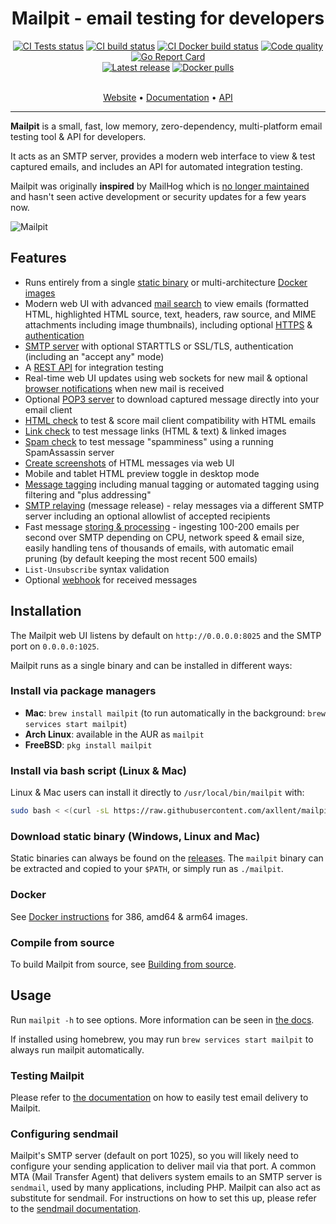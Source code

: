 <h1 align="center">
  Mailpit - email testing for developers
</h1>

<div align="center">
    <a href="https://github.com/axllent/mailpit/actions/workflows/tests.yml"><img src="https://github.com/axllent/mailpit/actions/workflows/tests.yml/badge.svg" alt="CI Tests status"></a>
    <a href="https://github.com/axllent/mailpit/actions/workflows/release-build.yml"><img src="https://github.com/axllent/mailpit/actions/workflows/release-build.yml/badge.svg" alt="CI build status"></a>
    <a href="https://github.com/axllent/mailpit/actions/workflows/build-docker.yml"><img src="https://github.com/axllent/mailpit/actions/workflows/build-docker.yml/badge.svg" alt="CI Docker build status"></a>
    <a href="https://github.com/axllent/mailpit/actions/workflows/codeql-analysis.yml"><img src="https://github.com/axllent/mailpit/actions/workflows/codeql-analysis.yml/badge.svg" alt="Code quality"></a>
    <a href="https://goreportcard.com/report/github.com/axllent/mailpit"><img src="https://goreportcard.com/badge/github.com/axllent/mailpit" alt="Go Report Card"></a>
    <br>
    <a href="https://github.com/axllent/mailpit/releases/latest"><img src="https://img.shields.io/github/v/release/axllent/mailpit.svg" alt="Latest release"></a>
    <a href="https://hub.docker.com/r/axllent/mailpit"><img src="https://img.shields.io/docker/pulls/axllent/mailpit.svg" alt="Docker pulls"></a>
</div>
<br>
<p align="center">
  <a href="https://mailpit.axllent.org">Website</a>  •
  <a href="https://mailpit.axllent.org/docs/">Documentation</a>  •
  <a href="https://mailpit.axllent.org/docs/api-v1/">API</a>
</p>

<hr>

**Mailpit** is a small, fast, low memory, zero-dependency, multi-platform email testing tool & API for developers.

It acts as an SMTP server, provides a modern web interface to view & test captured emails, and includes an API for automated integration testing.

Mailpit was originally **inspired** by MailHog which is [no longer maintained](https://github.com/mailhog/MailHog/issues/442#issuecomment-1493415258) and hasn't seen active development or security updates for a few years now.

![Mailpit](https://raw.githubusercontent.com/axllent/mailpit/develop/server/ui-src/screenshot.png)


## Features

- Runs entirely from a single [static binary](https://mailpit.axllent.org/docs/install/) or multi-architecture [Docker images](https://mailpit.axllent.org/docs/install/docker/)
- Modern web UI with advanced [mail search](https://mailpit.axllent.org/docs/usage/search-filters/) to view emails (formatted HTML, highlighted HTML source, text, headers, raw source, and MIME attachments
including image thumbnails), including optional [HTTPS](https://mailpit.axllent.org/docs/configuration/http/) & [authentication](https://mailpit.axllent.org/docs/configuration/http/)
- [SMTP server](https://mailpit.axllent.org/docs/configuration/smtp/) with optional STARTTLS or SSL/TLS, authentication (including an "accept any" mode)
- A [REST API](https://mailpit.axllent.org/docs/api-v1/) for integration testing
- Real-time web UI updates using web sockets for new mail & optional [browser notifications](https://mailpit.axllent.org/docs/usage/notifications/) when new mail is received
- Optional [POP3 server](https://mailpit.axllent.org/docs/configuration/pop3/) to download captured message directly into your email client
- [HTML check](https://mailpit.axllent.org/docs/usage/html-check/) to test & score mail client compatibility with HTML emails
- [Link check](https://mailpit.axllent.org/docs/usage/link-check/) to test message links (HTML & text) & linked images
- [Spam check](https://mailpit.axllent.org/docs/usage/spamassassin/) to test message "spamminess" using a running SpamAssassin server
- [Create screenshots](https://mailpit.axllent.org/docs/usage/html-screenshots/) of HTML messages via web UI
- Mobile and tablet HTML preview toggle in desktop mode
- [Message tagging](https://mailpit.axllent.org/docs/usage/tagging/) including manual tagging or automated tagging using filtering and "plus addressing"
- [SMTP relaying](https://mailpit.axllent.org/docs/configuration/smtp-relay/) (message release) - relay messages via a different SMTP server including an optional allowlist of accepted recipients
- Fast message [storing & processing](https://mailpit.axllent.org/docs/configuration/email-storage/) - ingesting 100-200 emails per second over SMTP depending on CPU, network speed & email size,
easily handling tens of thousands of emails, with automatic email pruning (by default keeping the most recent 500 emails)
- `List-Unsubscribe` syntax validation
- Optional [webhook](https://mailpit.axllent.org/docs/integration/webhook/) for received messages


## Installation

The Mailpit web UI listens by default on `http://0.0.0.0:8025` and the SMTP port on `0.0.0.0:1025`.

Mailpit runs as a single binary and can be installed in different ways:


### Install via package managers

- **Mac**: `brew install mailpit` (to run automatically in the background: `brew services start mailpit`)
- **Arch Linux**: available in the AUR as `mailpit`
- **FreeBSD**: `pkg install mailpit`


### Install via bash script (Linux & Mac)

Linux & Mac users can install it directly to `/usr/local/bin/mailpit` with:

```bash
sudo bash < <(curl -sL https://raw.githubusercontent.com/axllent/mailpit/develop/install.sh)
```


### Download static binary (Windows, Linux and Mac)

Static binaries can always be found on the [releases](https://github.com/axllent/mailpit/releases/latest). The `mailpit` binary can be extracted and copied to your `$PATH`, or simply run as `./mailpit`.


### Docker

See [Docker instructions](https://mailpit.axllent.org/docs/install/docker/) for 386, amd64 & arm64 images.


### Compile from source

To build Mailpit from source, see [Building from source](https://mailpit.axllent.org/docs/install/source/).


## Usage

Run `mailpit -h` to see options. More information can be seen in [the docs](https://mailpit.axllent.org/docs/configuration/runtime-options/).

If installed using homebrew, you may run `brew services start mailpit` to always run mailpit automatically.


### Testing Mailpit

Please refer to [the documentation](https://mailpit.axllent.org/docs/install/testing/) on how to easily test email delivery to Mailpit.


### Configuring sendmail

Mailpit's SMTP server (default on port 1025), so you will likely need to configure your sending application to deliver mail via that port.
A common MTA (Mail Transfer Agent) that delivers system emails to an SMTP server is `sendmail`, used by many applications, including PHP.
Mailpit can also act as substitute for sendmail. For instructions on how to set this up, please refer to the [sendmail documentation](https://mailpit.axllent.org/docs/install/sendmail/).